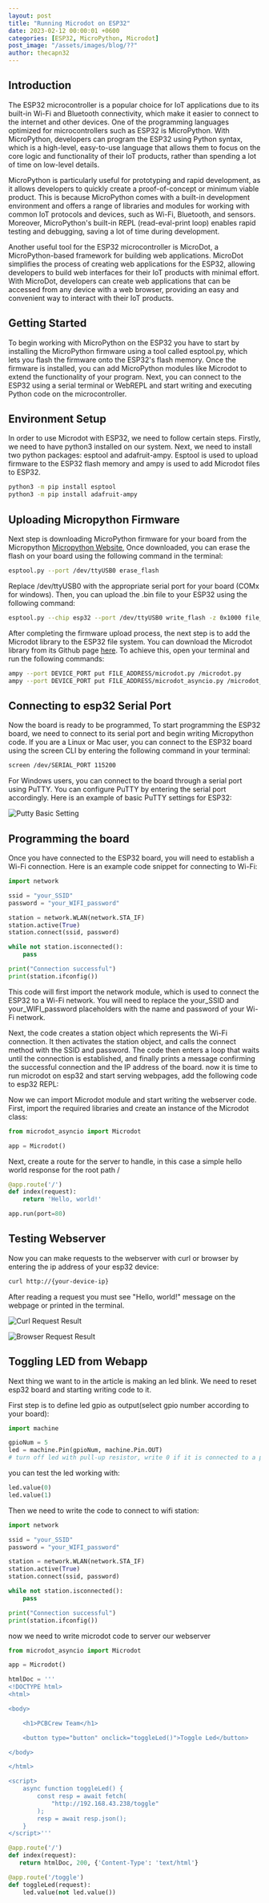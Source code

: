 ```yaml
---
layout: post
title: "Running Microdot on ESP32"
date: 2023-02-12 00:00:01 +0600
categories: [ESP32, MicroPython, Microdot]
post_image: "/assets/images/blog/??"
author: thecapn32
---
```


## Introduction

The ESP32 microcontroller is a popular choice for IoT applications due to its built-in Wi-Fi and Bluetooth connectivity, which make it easier to connect to the internet and other devices. One of the programming languages optimized for microcontrollers such as ESP32 is MicroPython. With MicroPython, developers can program the ESP32 using Python syntax, which is a high-level, easy-to-use language that allows them to focus on the core logic and functionality of their IoT products, rather than spending a lot of time on low-level details.

MicroPython is particularly useful for prototyping and rapid development, as it allows developers to quickly create a proof-of-concept or minimum viable product. This is because MicroPython comes with a built-in development environment and offers a range of libraries and modules for working with common IoT protocols and devices, such as Wi-Fi, Bluetooth, and sensors. Moreover, MicroPython's built-in REPL (read-eval-print loop) enables rapid testing and debugging, saving a lot of time during development.

Another useful tool for the ESP32 microcontroller is MicroDot, a MicroPython-based framework for building web applications. MicroDot simplifies the process of creating web applications for the ESP32, allowing developers to build web interfaces for their IoT products with minimal effort. With MicroDot, developers can create web applications that can be accessed from any device with a web browser, providing an easy and convenient way to interact with their IoT products.

## Getting Started

To begin working with MicroPython on the ESP32 you have to start by installing the MicroPython firmware using a tool called esptool.py, which lets you flash the firmware onto the ESP32's flash memory. Once the firmware is installed, you can add MicroPython modules like Microdot to extend the functionality of your program. Next, you can connect to the ESP32 using a serial terminal or WebREPL and start writing and executing Python code on the microcontroller.

## Environment Setup

In order to use Microdot with ESP32, we need to follow certain steps. Firstly, we need to have python3 installed on our system. Next, we need to install two python packages: esptool and adafruit-ampy. Esptool is used to upload firmware to the ESP32 flash memory and ampy is used to add Microdot files to ESP32.

```sh
python3 -m pip install esptool
python3 -m pip install adafruit-ampy
```

## Uploading Micropython Firmware

Next step is downloading MicroPython firmware for your board from the Micropython [Micropython Website](https://micropython.org/download/esp32/), Once downloaded, you can erase the flash on your board using the following command in the terminal:

```sh
esptool.py --port /dev/ttyUSB0 erase_flash
```

Replace /dev/ttyUSB0 with the appropriate serial port for your board (COMx for windows).
Then, you can upload the .bin file to your ESP32 using the following command:

```sh
esptool.py --chip esp32 --port /dev/ttyUSB0 write_flash -z 0x1000 file_name.bin
```

After completing the firmware upload process, the next step is to add the Microdot library to the ESP32 file system. You can download the Microdot library from its Github page [here](https://github.com/miguelgrinberg/microdot). To achieve this, open your terminal and run the following commands:

```sh
ampy --port DEVICE_PORT put FILE_ADDRESS/microdot.py /microdot.py
ampy --port DEVICE_PORT put FILE_ADDRESS/microdot_asyncio.py /microdot_asyncio.py
```

## Connecting to esp32 Serial Port

Now the board is ready to be programmed, To start programming the ESP32 board, we need to connect to its serial port and begin writing Micropython code. If you are a Linux or Mac user, you can connect to the ESP32 board using the screen CLI by entering the following command in your terminal: 

```sh
screen /dev/SERIAL_PORT 115200
```

For Windows users, you can connect to the board through a serial port using PuTTY. You can configure PuTTY by entering the serial port accordingly. Here is an example of basic PuTTY settings for ESP32:

![Putty Basic Setting](/assets/images/blog/esp32-microdot/PuTTY_BasicSettings.png "Putty Basic Setting")

## Programming the board

Once you have connected to the ESP32 board, you will need to establish a Wi-Fi connection. Here is an example code snippet for connecting to Wi-Fi:

```python
import network

ssid = "your_SSID"
password = "your_WIFI_password"

station = network.WLAN(network.STA_IF)
station.active(True)
station.connect(ssid, password)

while not station.isconnected():
    pass

print("Connection successful")
print(station.ifconfig())
```

This code will first import the network module, which is used to connect the ESP32 to a Wi-Fi network. You will need to replace the your_SSID and your_WIFI_password placeholders with the name and password of your Wi-Fi network.

Next, the code creates a station object which represents the Wi-Fi connection. It then activates the station object, and calls the connect method with the SSID and password. The code then enters a loop that waits until the connection is established, and finally prints a message confirming the successful connection and the IP address of the board.
now it is time to run microdot on esp32 and start serving webpages, add the following code to esp32 REPL:

Now we can import Microdot module and start writing the webserver code. First, import the required libraries and create an instance of the Microdot class:

```python
from microdot_asyncio import Microdot

app = Microdot()
```

Next, create a route for the server to handle, in this case a simple hello world response for the root path /
```python
@app.route('/')
def index(request):
    return 'Hello, world!'

app.run(port=80)
```

## Testing Webserver

Now you can make requests to the webserver with curl or browser by entering the ip address of your esp32 device:

```sh
curl http://{your-device-ip}
```

After reading a request you must see "Hello, world!" message on the webpage or printed in the terminal.

![Curl Request Result](/assets/images/blog/esp32-microdot/result-curl.png "Curl Request Result")

![Browser Request Result](/assets/images/blog/esp32-microdot/result-browser.png "Browser Request Result")

## Toggling LED from Webapp

Next thing we want to in the article is making an led blink. We need to reset esp32 board and starting writing code to it.

First step is to define led gpio as output(select gpio number according to your board):
```python
import machine

gpioNum = 5
led = machine.Pin(gpioNum, machine.Pin.OUT)
# turn off led with pull-up resistor, write 0 if it is connected to a pull-down resistor
```

you can test the led working with:
```python
led.value(0)
led.value(1)
```

Then we need to write the code to connect to wifi station:
```python
import network

ssid = "your_SSID"
password = "your_WIFI_password"

station = network.WLAN(network.STA_IF)
station.active(True)
station.connect(ssid, password)

while not station.isconnected():
    pass

print("Connection successful")
print(station.ifconfig())
```

now we need to write microdot code to server our webserver
```python
from microdot_asyncio import Microdot

app = Microdot()

htmlDoc = '''
<!DOCTYPE html>
<html>

<body>

    <h1>PCBCrew Team</h1>

    <button type="button" onclick="toggleLed()">Toggle Led</button>

</body>

</html>

<script>
    async function toggleLed() {
        const resp = await fetch(
            "http://192.168.43.238/toggle"
        );
        resp = await resp.json();
    }
</script>'''

@app.route('/')
def index(request):
   return htmlDoc, 200, {'Content-Type': 'text/html'}

@app.route('/toggle')
def toggleLed(request):
    led.value(not led.value())
```
